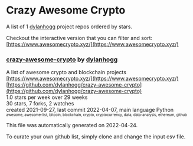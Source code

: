 # Crazy Awesome Crypto
A list of 1 [dylanhogg](https://github.com/dylanhogg) project repos ordered by stars.  

Checkout the interactive version that you can filter and sort: 
[https://www.awesomecrypto.xyz/](https://www.awesomecrypto.xyz/)  


### [crazy-awesome-crypto](https://github.com/dylanhogg/crazy-awesome-crypto) by [dylanhogg](https://github.com/dylanhogg)  
A list of awesome crypto and blockchain projects  
[https://www.awesomecrypto.xyz/](https://www.awesomecrypto.xyz/)  
[https://github.com/dylanhogg/crazy-awesome-crypto](https://github.com/dylanhogg/crazy-awesome-crypto)  
1.0 stars per week over 29 weeks  
30 stars, 7 forks, 2 watches  
created 2021-09-27, last commit 2022-04-07, main language Python  
<sub><sup>awesome, awesome-list, bitcoin, blockchain, crypto, cryptocurrency, data, data-analysis, ethereum, github</sup></sub>


This file was automatically generated on 2022-04-24.  

To curate your own github list, simply clone and change the input csv file.  